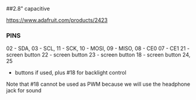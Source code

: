 ##2.8" capacitive

https://www.adafruit.com/products/2423

### PINS

02 - SDA,
03 - SCL,
11 - SCK,
10 - MOSI,
09 - MISO,
08 - CE0
07 - CE1
21 - screen button
22 - screen button
23 - screen button
18 - screen button
24,
25

+ buttons if used, plus #18 for backlight control

Note that #18 cannot be used as PWM because we will use the headphone jack for sound